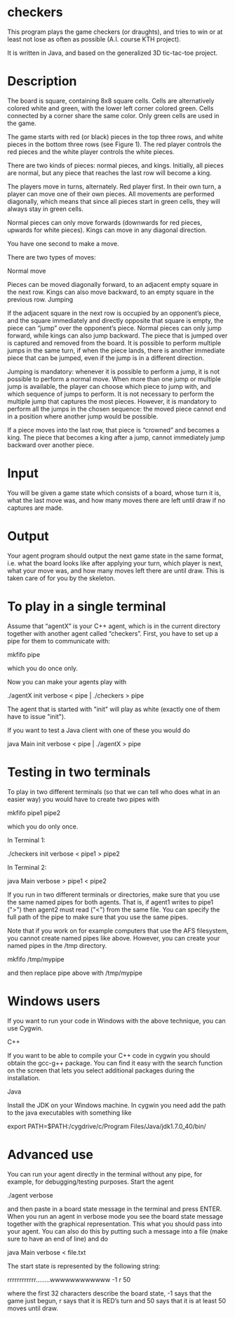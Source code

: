 # checkers
This program plays the game checkers (or draughts), and tries to win or at least not lose as often as possible (A.I. course KTH project).

It is written in Java, and based on the generalized 3D tic-tac-toe project.

# Description

The board is square, containing 8x8 square cells. Cells are alternatively colored white and green, with the lower left corner colored green. Cells connected by a corner share the same color. Only green cells are used in the game.

The game starts with red (or black) pieces in the top three rows, and white pieces in the bottom three rows (see Figure 1). The red player controls the red pieces and the white player controls the white pieces.

There are two kinds of pieces: normal pieces, and kings. Initially, all pieces are normal, but any piece that reaches the last row will become a king.

The players move in turns, alternately. Red player first. In their own turn, a player can move one of their own pieces. All movements are performed diagonally, which means that since all pieces start in green cells, they will always stay in green cells.

Normal pieces can only move forwards (downwards for red pieces, upwards for white pieces). Kings can move in any diagonal direction.

You have one second to make a move.

There are two types of moves:

Normal move

Pieces can be moved diagonally forward, to an adjacent empty square in the next row. Kings can also move backward, to an empty square in the previous row. 
Jumping

If the adjacent square in the next row is occupied by an opponent’s piece, and the square immediately and directly opposite that square is empty, the piece can “jump” over the opponent’s piece. Normal pieces can only jump forward, while kings can also jump backward. The piece that is jumped over is captured and removed from the board. It is possible to perform multiple jumps in the same turn, if when the piece lands, there is another immediate piece that can be jumped, even if the jump is in a different direction. 

Jumping is mandatory: whenever it is possible to perform a jump, it is not possible to perform a normal move. When more than one jump or multiple jump is available, the player can choose which piece to jump with, and which sequence of jumps to perform. It is not necessary to perform the multiple jump that captures the most pieces. However, it is mandatory to perform all the jumps in the chosen sequence: the moved piece cannot end in a position where another jump would be possible.

If a piece moves into the last row, that piece is “crowned” and becomes a king. The piece that becomes a king after a jump, cannot immediately jump backward over another piece.

# Input

You will be given a game state which consists of a board, whose turn it is, what the last move was, and how many moves there are left until draw if no captures are made.

# Output

Your agent program should output the next game state in the same format, i.e. what the board looks like after applying your turn, which player is next, what your move was, and how many moves left there are until draw. This is taken care of for you by the skeleton.

# To play in a single terminal

Assume that “agentX” is your C++ agent, which is in the current directory together with another agent called “checkers”. First, you have to set up a pipe for them to communicate with:

mkfifo pipe

which you do once only.

Now you can make your agents play with

./agentX init verbose < pipe | ./checkers > pipe

The agent that is started with "init" will play as white (exactly one of them have to issue "init").

If you want to test a Java client with one of these you would do

java Main init verbose < pipe | ./agentX > pipe

# Testing in two terminals

To play in two different terminals (so that we can tell who does what in an easier way) you would have to create two pipes with

mkfifo pipe1 pipe2

which you do only once.

In Terminal 1:

./checkers init verbose < pipe1 > pipe2

In Terminal 2:

java Main verbose > pipe1 < pipe2

If you run in two different terminals or directories, make sure that you use the same named pipes for both agents. That is, if agent1 writes to pipe1 (">") then agent2 must read ("<") from the same file. You can specify the full path of the pipe to make sure that you use the same pipes.

Note that if you work on for example computers that use the AFS filesystem, you cannot create named pipes like above. However, you can create your named pipes in the /tmp directory.

mkfifo /tmp/mypipe

and then replace pipe above with /tmp/mypipe

# Windows users

If you want to run your code in Windows with the above technique, you can use Cygwin.

C++

If you want to be able to compile your C++ code in cygwin you should obtain the gcc-g++ package. You can find it easy with the search function on the screen that lets you select additional packages during the installation.

Java

Install the JDK on your Windows machine. In cygwin you need add the path to the java executables with something like

export PATH=\$PATH:/cygdrive/c/Program Files/Java/jdk1.7.0\_40/bin/

# Advanced use

You can run your agent directly in the terminal without any pipe, for example, for debugging/testing purposes. Start the agent

./agent verbose

and then paste in a board state message in the terminal and press ENTER. When you run an agent in verbose mode you see the board state message together with the graphical representation. This what you should pass into your agent. You can also do this by putting such a message into a file (make sure to have an end of line) and do

java Main verbose < file.txt

The start state is represented by the following string:

rrrrrrrrrrrr........wwwwwwwwwwww -1 r 50

where the first 32 characters describe the board state, -1 says that the game just begun, r says that it is RED’s turn and 50 says that it is at least 50 moves until draw.

